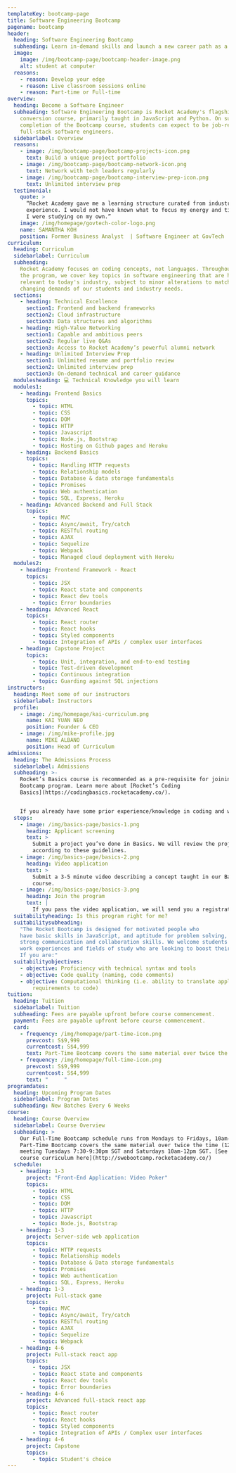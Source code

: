 ```yaml
---
templateKey: bootcamp-page
title: Software Engineering Bootcamp
pagename: bootcamp
header:
  heading: Software Engineering Bootcamp
  subheading: Learn in-demand skills and launch a new career path as a Software Engineer
  image:
    image: /img/bootcamp-page/bootcamp-header-image.png
    alt: student at computer
  reasons:
    - reason: Develop your edge
    - reason: Live classroom sessions online
    - reason: Part-time or Full-time
overview:
  heading: Become a Software Engineer
  subheading: Software Engineering Bootcamp is Rocket Academy's flagship career
    conversion course, primarily taught in JavaScript and Python. On successful
    completion of the Bootcamp course, students can expect to be job-ready
    full-stack software engineers.
  sidebarlabel: Overview
  reasons:
    - image: /img/bootcamp-page/bootcamp-projects-icon.png
      text: Build a unique project portfolio
    - image: /img/bootcamp-page/bootcamp-network-icon.png
      text: Network with tech leaders regularly
    - image: /img/bootcamp-page/bootcamp-interview-prep-icon.png
      text: Unlimited interview prep
  testimonial:
    quote: >
      “Rocket Academy gave me a learning structure curated from industry
      experience. I would not have known what to focus my energy and time on if
      I were studying on my own.”
    image: /img/homepage/govtech-color-logo.png
    name: SAMANTHA KOH
    position: Former Business Analyst  | Software Engineer at GovTech
curriculum:
  heading: Curriculum
  sidebarlabel: Curriculum
  subheading:
    Rocket Academy focuses on coding concepts, not languages. Throughout
    the program, we cover key topics in software engineering that are highly
    relevant to today's industry, subject to minor alterations to match the
    changing demands of our students and industry needs.
  sections:
    - heading: Technical Excellence
      section1: Frontend and backend frameworks
      section2: Cloud infrastructure
      section3: Data structures and algorithms
    - heading: High-Value Networking
      section1: Capable and ambitious peers
      section2: Regular live Q&As
      section3: Access to Rocket Academy’s powerful alumni network
    - heading: Unlimited Interview Prep
      section1: Unlimited resume and portfolio review
      section2: Unlimited interview prep
      section3: On-demand technical and career guidance
  modulesheading: 💻 Technical Knowledge you will learn
  modules1:
    - heading: Frontend Basics
      topics:
        - topic: HTML
        - topic: CSS
        - topic: DOM
        - topic: HTTP
        - topic: Javascript
        - topic: Node.js, Bootstrap
        - topic: Hosting on Github pages and Heroku
    - heading: Backend Basics
      topics:
        - topic: Handling HTTP requests
        - topic: Relationship models
        - topic: Database & data storage fundamentals
        - topic: Promises
        - topic: Web authentication
        - topic: SQL, Express, Heroku
    - heading: Advanced Backend and Full Stack
      topics:
        - topic: MVC
        - topic: Async/await, Try/catch
        - topic: RESTful routing
        - topic: AJAX
        - topic: Sequelize
        - topic: Webpack
        - topic: Managed cloud deployment with Heroku
  modules2:
    - heading: Frontend Framework - React
      topics:
        - topic: JSX
        - topic: React state and components
        - topic: React dev tools
        - topic: Error boundaries
    - heading: Advanced React
      topics:
        - topic: React router
        - topic: React hooks
        - topic: Styled components
        - topic: Integration of APIs / complex user interfaces
    - heading: Capstone Project
      topics:
        - topic: Unit, integration, and end-to-end testing
        - topic: Test-driven development
        - topic: Continuous integration
        - topic: Guarding against SQL injections
instructors:
  heading: Meet some of our instructors
  sidebarlabel: Instructors
  profile:
    - image: /img/homepage/kai-curriculum.png
      name: KAI YUAN NEO
      position: Founder & CEO
    - image: /img/mike-profile.jpg
      name: MIKE ALBANO
      position: Head of Curriculum
admissions:
  heading: The Admissions Process
  sidebarlabel: Admissions
  subheading: >-
    Rocket’s Basics course is recommended as a pre-requisite for joining our
    Bootcamp program. Learn more about [Rocket’s Coding
    Basics](https://codingbasics.rocketacademy.co/).


    If you already have some prior experience/knowledge in coding and would like to join Rocket's Bootcamp program, we may waive the Coding Basics requirement - reach out to us at [hello@rocketacademy.co](mailto:hello@rocketacademy.co) to find out more!
  steps:
    - image: /img/basics-page/basics-1.png
      heading: Applicant screening
      text: >
        Submit a project you’ve done in Basics. We will review the project
        according to these guidelines.
    - image: /img/basics-page/basics-2.png
      heading: Video application
      text: >
        Submit a 3-5 minute video describing a concept taught in our Basics
        course.
    - image: /img/basics-page/basics-3.png
      heading: Join the program
      text: |
        If you pass the video application, we will send you a registration link.
  suitabilityheading: Is this program right for me?
  suitabilitysubheading:
    "The Rocket Bootcamp is designed for motivated people who
    have basic skills in JavaScript, and aptitude for problem solving, and
    strong communication and collaboration skills. We welcome students from all
    work experiences and fields of study who are looking to boost their career.
    If you are:"
  suitabilityobjectives:
    - objective: Proficiency with technical syntax and tools
    - objective: Code quality (naming, code comments)
    - objective: Computational thinking (i.e. ability to translate application
        requirements to code)
tuition:
  heading: Tuition
  sidebarlabel: Tuition
  subheading: Fees are payable upfront before course commencement.
  payment: Fees are payable upfront before course commencement.
  card:
    - frequency: /img/homepage/part-time-icon.png
      prevcost: S$9,999
      currentcost: S$4,999
      text: Part-Time Bootcamp covers the same material over twice the time (12 months)
    - frequency: /img/homepage/full-time-icon.png
      prevcost: S$9,999
      currentcost: S$4,999
      text: "     "
programdates:
  heading: Upcoming Program Dates
  sidebarlabel: Program Dates
  subheading: New Batches Every 6 Weeks
course:
  heading: Course Overview
  sidebarlabel: Course Overview
  subheading: >
    Our Full-Time Bootcamp schedule runs from Mondays to Fridays, 10am-12pm SGT.
    Part-Time Bootcamp covers the same material over twice the time (12 months),
    meeting Tuesdays 7:30-9:30pm SGT and Saturdays 10am-12pm SGT. [See full
    course curriculum here](http://swebootcamp.rocketacademy.co/)
  schedule:
    - heading: 1-3
      project: "Front-End Application: Video Poker"
      topics:
        - topic: HTML
        - topic: CSS
        - topic: DOM
        - topic: HTTP
        - topic: Javascript
        - topic: Node.js, Bootstrap
    - heading: 1-3
      project: Server-side web application
      topics:
        - topic: HTTP requests
        - topic: Relationship models
        - topic: Database & Data storage fundamentals
        - topic: Promises
        - topic: Web authentication
        - topic: SQL, Express, Heroku
    - heading: 1-3
      project: Full-stack game
      topics:
        - topic: MVC
        - topic: Async/await, Try/catch
        - topic: RESTful routing
        - topic: AJAX
        - topic: Sequelize
        - topic: Webpack
    - heading: 4-6
      project: Full-stack react app
      topics:
        - topic: JSX
        - topic: React state and components
        - topic: React dev tools
        - topic: Error boundaries
    - heading: 4-6
      project: Advanced full-stack react app
      topics:
        - topic: React router
        - topic: React hooks
        - topic: Styled components
        - topic: Integration of APIs / Complex user interfaces
    - heading: 4-6
      project: Capstone
      topics:
        - topic: Student's choice
---
```

